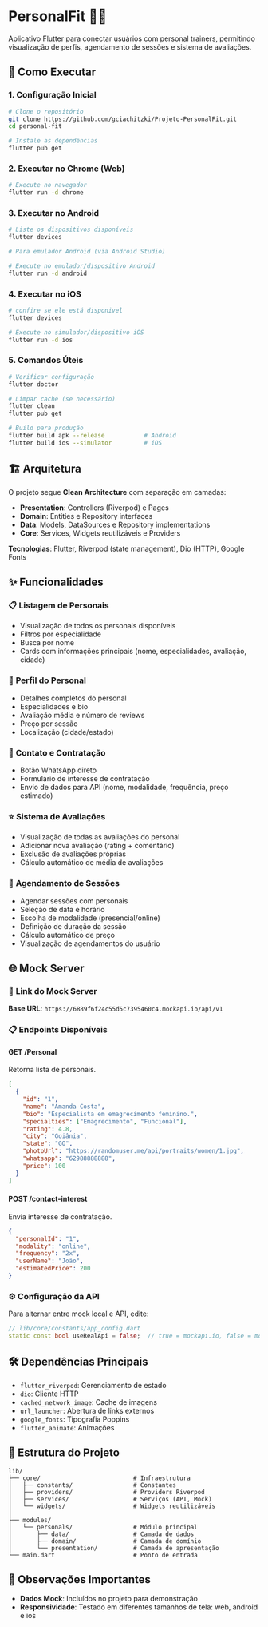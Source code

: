 # PersonalFit 🏋️‍♀️

Aplicativo Flutter para conectar usuários com personal trainers, permitindo visualização de perfis, agendamento de sessões e sistema de avaliações.

## 🚀 Como Executar

### 1. **Configuração Inicial**
```bash
# Clone o repositório
git clone https://github.com/gciachitzki/Projeto-PersonalFit.git
cd personal-fit

# Instale as dependências
flutter pub get
```

### 2. **Executar no Chrome (Web)**
```bash
# Execute no navegador
flutter run -d chrome
```

### 3. **Executar no Android**
```bash
# Liste os dispositivos disponíveis
flutter devices

# Para emulador Android (via Android Studio)

# Execute no emulador/dispositivo Android
flutter run -d android
```

### 4. **Executar no iOS** 
```bash
# confire se ele está disponivel
flutter devices

# Execute no simulador/dispositivo iOS
flutter run -d ios
```

### 5. **Comandos Úteis**
```bash
# Verificar configuração
flutter doctor

# Limpar cache (se necessário)
flutter clean
flutter pub get

# Build para produção
flutter build apk --release           # Android
flutter build ios --simulator         # iOS
```

## 🏗️ Arquitetura

O projeto segue **Clean Architecture** com separação em camadas:

- **Presentation**: Controllers (Riverpod) e Pages
- **Domain**: Entities e Repository interfaces
- **Data**: Models, DataSources e Repository implementations
- **Core**: Services, Widgets reutilizáveis e Providers

**Tecnologias**: Flutter, Riverpod (state management), Dio (HTTP), Google Fonts

## ✨ Funcionalidades

### 📋 **Listagem de Personais**
- Visualização de todos os personais disponíveis
- Filtros por especialidade
- Busca por nome
- Cards com informações principais (nome, especialidades, avaliação, cidade)

### 👤 **Perfil do Personal**
- Detalhes completos do personal
- Especialidades e bio
- Avaliação média e número de reviews
- Preço por sessão
- Localização (cidade/estado)

### 💬 **Contato e Contratação**
- Botão WhatsApp direto
- Formulário de interesse de contratação
- Envio de dados para API (nome, modalidade, frequência, preço estimado)

### ⭐ **Sistema de Avaliações**
- Visualização de todas as avaliações do personal
- Adicionar nova avaliação (rating + comentário)
- Exclusão de avaliações próprias
- Cálculo automático de média de avaliações


### 📅 **Agendamento de Sessões**
- Agendar sessões com personais
- Seleção de data e horário
- Escolha de modalidade (presencial/online)
- Definição de duração da sessão
- Cálculo automático de preço
- Visualização de agendamentos do usuário


## 🌐 Mock Server

### 🔗 **Link do Mock Server**
**Base URL**: `https://6889f6f24c55d5c7395460c4.mockapi.io/api/v1`

### 📋 **Endpoints Disponíveis**

#### GET /Personal
Retorna lista de personais.
```json
[
  {
    "id": "1",
    "name": "Amanda Costa",
    "bio": "Especialista em emagrecimento feminino.",
    "specialties": ["Emagrecimento", "Funcional"],
    "rating": 4.8,
    "city": "Goiânia",
    "state": "GO",
    "photoUrl": "https://randomuser.me/api/portraits/women/1.jpg",
    "whatsapp": "62988888888",
    "price": 100
  }
]
```

#### POST /contact-interest
Envia interesse de contratação.
```json
{
  "personalId": "1",
  "modality": "online",
  "frequency": "2x",
  "userName": "João",
  "estimatedPrice": 200
}
```

### ⚙️ **Configuração da API**
Para alternar entre mock local e API, edite:
```dart
// lib/core/constants/app_config.dart
static const bool useRealApi = false;  // true = mockapi.io, false = mock local
```

## 🛠️ Dependências Principais

- `flutter_riverpod`: Gerenciamento de estado
- `dio`: Cliente HTTP
- `cached_network_image`: Cache de imagens
- `url_launcher`: Abertura de links externos
- `google_fonts`: Tipografia Poppins
- `flutter_animate`: Animações

## 📁 Estrutura do Projeto

```
lib/
├── core/                          # Infraestrutura
│   ├── constants/                 # Constantes
│   ├── providers/                 # Providers Riverpod
│   ├── services/                  # Serviços (API, Mock)
│   └── widgets/                   # Widgets reutilizáveis
│   
├── modules/
│   └── personals/                 # Módulo principal
│       ├── data/                  # Camada de dados
│       ├── domain/                # Camada de domínio
│       └── presentation/          # Camada de apresentação
└── main.dart                      # Ponto de entrada
```

## 🚨 Observações Importantes

- **Dados Mock**: Incluídos no projeto para demonstração
- **Responsividade**: Testado em diferentes tamanhos de tela: web, android e ios
